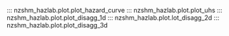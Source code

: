 ::: nzshm_hazlab.plot.plot_hazard_curve
::: nzshm_hazlab.plot.plot_uhs
::: nzshm_hazlab.plot.plot_disagg_1d
::: nzshm_hazlab.plot.lot_disagg_2d
::: nzshm_hazlab.plot.plot_disagg_3d
